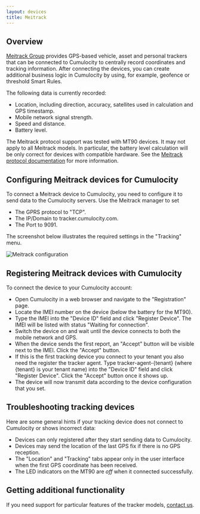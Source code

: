 ```yaml
---
layout: devices
title: Meitrack
---
```


## Overview

[Meitrack Group](http://www.meitrack.com/) provides GPS-based vehicle, asset and personal trackers that can be connected to Cumulocity to centrally record coordinates and tracking information. After connecting the devices, you can create additional business logic in Cumulocity by using, for example, geofence or threshold Smart Rules.

The following data is currently recorded:

* Location, including direction, accuracy, satellites used in calculation and GPS timestamp.
* Mobile network signal strength.
* Speed and distance.
* Battery level.

The Meitrack protocol support was tested with MT90 devices. It may not apply to all Meitrack models. In particular, the battery level calculation will be only correct for devices with compatible hardware. See the [Meitrack protocol documentation](http://www.meitrack.com/en/protocols/) for more information.

## Configuring Meitrack devices for Cumulocity

To connect a Meitrack device to Cumulocity, you need to configure it to send data to the Cumulocity servers. Use the Meitrack manager to set

* The GPRS protocol to "TCP".
* The IP/Domain to tracker.cumulocity.com.
* The Port to 9091.

The screenshot below illustrates the required settings in the "Tracking" menu.

![Meitrack configuration](/guides/devices/meitrackconf.png)

## Registering Meitrack devices with Cumulocity

To connect the device to your Cumulocity account:

* Open Cumulocity in a web browser and navigate to the "Registration" page. 
* Locate the IMEI number on the device (below the battery for the MT90).
* Type the IMEI into the "Device ID" field and click "Register Device". The IMEI will be listed with status "Waiting for connection".
* Switch the device on and wait until the device connects to both the mobile network and GPS. 
* When the device sends the first report, an "Accept" button will be visible next to the IMEI. Click the "Accept" button.
* If this is the first tracking device you connect to your tenant you also need the register the tracker agent. Type tracker-agent-{tenant} (where {tenant} is your tenant name) into the "Device ID" field and click "Register Device". Click the "Accept" button once it shows up.
* The device will now transmit  data according to the device configuration that you set. 

## Troubleshooting tracking devices

Here are some general hints if your tracking device does not connect to Cumulocity or shows incorrect data:

* Devices can only registered after they start sending data to Cumulocity.
* Devices may send the location of the last GPS fix if there is no GPS reception.
* The "Location" and "Tracking" tabs appear only in the user interface when the first GPS coordinate has been received.
* The LED indicators on the MT90 are *off* when it connected successfully.

## Getting additional functionality

If you need support for particular features of the tracker models, [contact us](mailto:info@cumulocity.com).
